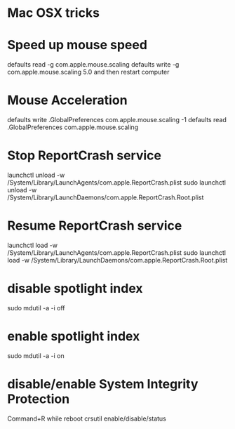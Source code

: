 Mac OSX tricks
======

# Speed up mouse speed
defaults read -g com.apple.mouse.scaling
defaults write -g com.apple.mouse.scaling 5.0
and then restart computer

# Mouse Acceleration
defaults write .GlobalPreferences com.apple.mouse.scaling -1
defaults read .GlobalPreferences com.apple.mouse.scaling

# Stop ReportCrash service
launchctl unload -w /System/Library/LaunchAgents/com.apple.ReportCrash.plist
sudo launchctl unload -w /System/Library/LaunchDaemons/com.apple.ReportCrash.Root.plist

# Resume ReportCrash service
launchctl load -w /System/Library/LaunchAgents/com.apple.ReportCrash.plist
sudo launchctl load -w /System/Library/LaunchDaemons/com.apple.ReportCrash.Root.plist

# disable spotlight index
sudo mdutil -a -i off

# enable spotlight index
sudo mdutil -a -i on

# disable/enable System Integrity Protection
Command+R while reboot
crsutil enable/disable/status
